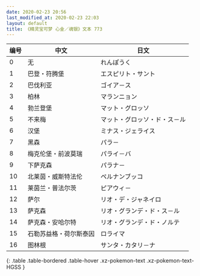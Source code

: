 ```yaml
---
date: 2020-02-23 20:56
last_modified_at: 2020-02-23 22:03
layout: default
title: 《精灵宝可梦 心金／魂银》文本 773
---
```

| 编号 | 中文 | 日文 |
| ---- | ---- | ---- |
| 0 | 无 | れんぽうく |
| 1 | 巴登・符腾堡 | エスピリト・サント |
| 2 | 巴伐利亚 | ゴイア－ス |
| 3 | 柏林 | マランニョン |
| 4 | 勃兰登堡 | マット・グロッソ |
| 5 | 不来梅 | マット・グロッソ・ド・ス－ル |
| 6 | 汉堡 | ミナス・ジェライス |
| 7 | 黑森 | パラ－ |
| 8 | 梅克伦堡・前波莫瑞 | パライ－バ |
| 9 | 下萨克森 | パラナ－ |
| 10 | 北莱茵・威斯特法伦 | ペルナンブッコ |
| 11 | 莱茵兰・普法尔茨 | ピアウィ－ |
| 12 | 萨尔 | リオ・デ・ジャネイロ |
| 13 | 萨克森 | リオ・グランデ・ド・ス－ル |
| 14 | 萨克森・安哈尔特 | リオ・グランデ・ド・ノルテ |
| 15 | 石勒苏益格・荷尔斯泰因 | ロライマ |
| 16 | 图林根 | サンタ・カタリ－ナ |
{: .table .table-bordered .table-hover .xz-pokemon-text .xz-pokemon-text-HGSS }